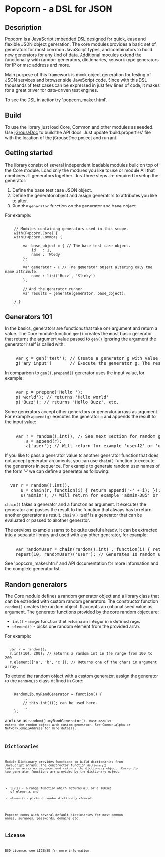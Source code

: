Popcorn - a DSL for JSON
========================

## Description

Popcorn is a JavaScript embedded DSL designed for quick, ease and
flexible JSON object generation. The core modules provides a basic set
of generators for most common JavaScript types, and combinators to build
new generators for any kind of data. Additional modules extend the 
functionality with random generators, dictionaries, network type
generators for IP or mac address and more.

Main purpose of this framework is mock object generation for testing
of JSON services and browser side JavaScript code. Since with this DSL
thousands of test cases can be expressed in just few lines of code,
it makes for a great driver for data-driven test engines.

To see the DSL in action try 'popcorn_maker.html'.

## Build

To use the library just load Core, Common and other modules as needed. 
Use [jGrouseDoc](http://code.google.com/p/jgrousedoc/) to build the 
API docs. Just update 'build.properties' file with the location
of the jGrouseDoc project and run ant.

## Getting started

The library consist of several independent loadable modules build on
top of the Core module. Load only the modules you like to use or
module All that combines all generators together.
Just three steps are required to setup the generator:

  1. Define the base test case JSON object.
  2. Define the generator object and assign generators to attributes you like to alter.
  3. Run the `generator` function on the generator and base object.

For example:

<pre><code>
	// Modules containing generators used in this scope.
	with(Popcorn.Core) { 
	with(Popcorn.Common) {   

		var base_object = { // The base test case object.
			id   : 1, 
			name : 'Woody'
		};

		var generator = { // The generator object altering only the name attribute.
			name : list('Buzz', 'Slinky')
		};

		// And the generator runner.
		var results = generate(generator, base_object);

	} }
</code></pre>

## Generators 101

In the basics, generators are functions that take one argument and return
a value. The Core module function `gen()` creates the most basic generator
that returns the argument value passed to `gen()` ignoring the argument
the generator itself is called with:

<pre><core>
	var g = gen('test'); // Create a generator g with value 'test'.
	g('any input')       // Execute the generator g. The result is 'test'.
</core></pre>

In comparison to `gen()`, `prepend()` generator uses the input value, 
for example:

<pre><core>
	var p = prepend('Hello ');
	p('world'); // returns 'Hello world'
	p('Buzz'); // returns 'Hello Buzz', etc.
</core></pre>

Some generators accept other generators or generator arrays as argument.
For example `append(g)` executes the generator `g` and appends the
result to the input value:

<pre><core>
	var r = random().int(), // See next section for random generators.
	    a = append(r);
	    a('user'); // Will return for example 'user42' or 'user573' etc.
</core></pre>

If you like to pass a generator value to another generator function that 
does not accept generator arguments, you can use `chain()` function to 
execute the generators in sequence. For example to generate random user 
names of the form '<user>-<random int>' we can define a generator as 
following:

<pre><core>
  var r = random().int(),
      u = chain(r, function(i) { return append('-' + i); });
      u('admin'); // Will return for example 'admin-385' or 'admin-712', etc.
</core></pre>

`chain()` takes a generator and a function as argument. It executes the 
generator and passes the result to the function that always has to return 
another generator as result. `chain()` itself is a generator that can be 
evaluated or passed to another generator.

The previous example seams to be quite useful already. It can be extracted 
into a separate library and used with any other generator, for example:

<pre><core>
	var randomUser = chain(random().int(), function(i) { return append('-' + i); });
	repeat(10, randomUser)('user'); // Generates 10 random user names.
</core></pre>

See 'popcorn_maker.html' and API documentation for more information and 
the complete generator list.

## Random generators

The Core module defines a random generator object and a library class that 
can be extended with custom random generators. The constructor function 
`random()` creates the random object. It accepts an optional seed value 
as argument.
The generator functions provided by the core random object are:

  - `int()` - range function that returns an integer in a defined rage.
  - `element()` - picks one random element from the provided array.

For example:

<pre><code>
  var r = random();
  r.int(100, 200); // Returns a random int in the range from 100 to 200
  r.element(['a', 'b', 'c']); // Returns one of the chars in argument array.
</code></pre>

To extend the random object with a custom generator, assign 
the generator to the `RandomLib` class defined in Core:

<pre><code>
	RandomLib.myRandGenerator = function() {
		... 
		// this.int()(); can be used here.
		... 
	};
</code></pre>

and use as <code>random().myRandGenerator()<code>.
Most modules extend the random object with custom generator.
See Common.alpha or Network.emailAddress for more details.

## Dictionaries

Module Dictionary provides functions to build dictionaries
from JavaScript arrays. The constructor function `dictionary()`
takes an array as argument and returns the dictionary object.
Currently two generator functions are provided by the dictionary 
object:

  - `list()` - a range function which returns all or a subset 
               of elements and
  - `element()` - picks a random dictionary element.

Popcorn comes with several default dictionaries for most common
names, surnames, passwords, domains etc.

## License

BSD License, see LICENSE for more information.

